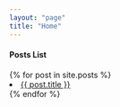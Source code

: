 ```yaml
---
layout: "page"
title: "Home"
---
```

<h4>Posts List</h4>
{% for post in site.posts %}
  <li><a href="{{ site.url }}{{ post.url }}">{{ post.title }}</a></li>
{% endfor %}